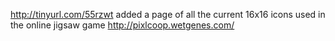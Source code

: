 http://tinyurl.com/55rzwt added a page of all the current 16x16 icons used in the online jigsaw game http://pixlcoop.wetgenes.com/